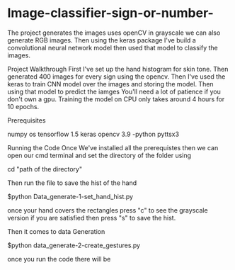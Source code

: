 # Image-classifier-sign-or-number-
The project generates the images uses openCV in grayscale we can also generate RGB images. Then using the keras package I've build a convolutional neural network model then used that model to classify the images.

Project Walkthrough 
First I've set up the hand histogram for skin tone. Then generated 400 images for every sign using the opencv. Then I've used the keras to train CNN model over the images and storing the model. Then using that model to predict the iamges
You'll need a lot of patience if you don't own a gpu. Training the model on CPU only takes around 4 hours for 10 epochs.

Prerequisites

numpy
os
tensorflow 1.5
keras
opencv 3.9 -python
pyttsx3


Running the Code
Once We've installed all the prerequistes then we can open our cmd terminal and set the directory of the folder using 
 
 cd "path of the directory"
 
 Then run the file to save the hist of the hand 
 
 $python Data_generate-1-set_hand_hist.py
 
 once your hand covers the rectangles press "c" to see the grayscale version if you are satisfied then press "s" to save the hist.
 
 Then it comes to data Generation 
 
 $python data_generate-2-create_gestures.py
 
 once you run the code there will be 
